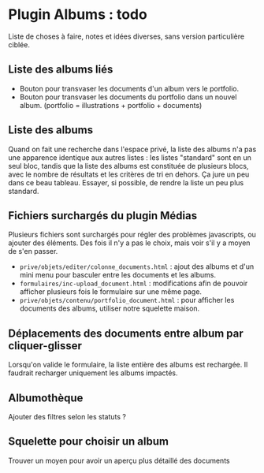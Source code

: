 Plugin Albums : todo
====================

Liste de choses à faire, notes et idées diverses, sans version particulière ciblée.

## Liste des albums liés

- Bouton pour transvaser les documents d'un album vers le portfolio.
- Bouton pour transvaser les documents du portfolio dans un nouvel album.
(portfolio = illustrations + portfolio + documents)

## Liste des albums
Quand on fait une recherche dans l'espace privé, la liste des albums n'a pas une apparence identique aux autres listes : les listes "standard" sont en un seul bloc, tandis que la liste des albums est constituée de plusieurs blocs, avec le nombre de résultats et les critères de tri en dehors.
Ça jure un peu dans ce beau tableau. Essayer, si possible, de rendre la liste un peu plus standard.

## Fichiers surchargés du plugin Médias
Plusieurs fichiers sont surchargés pour régler des problèmes javascripts, ou ajouter des éléments.
Des fois il n'y a pas le choix, mais voir s'il y a moyen de s'en passer.

- `prive/objets/editer/colonne_documents.html` :
ajout des albums et d'un mini menu pour basculer entre les documents et les albums.
- `formulaires/inc-upload_document.html` :
modifications afin de pouvoir afficher plusieurs fois le formulaire sur une même page.
- `prive/objets/contenu/portfolio_document.html` :
pour afficher les documents des albums, utiliser notre squelette maison.

## Déplacements des documents entre album par cliquer-glisser
Lorsqu'on valide le formulaire, la liste entière des albums est rechargée.
Il faudrait recharger uniquement les albums impactés.

## Albumothèque
Ajouter des filtres selon les statuts ? 

## Squelette pour choisir un album
Trouver un moyen pour avoir un aperçu plus détaillé des documents
